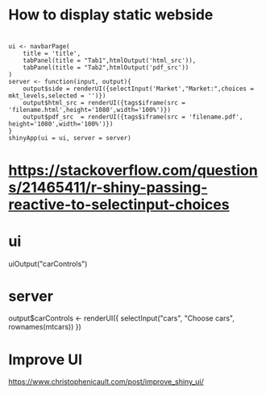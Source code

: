 # How to display static webside
#
```
ui <- navbarPage(
    title = 'title',
    tabPanel(title = "Tab1",htmlOutput('html_src')),
    tabPanel(title = "Tab2",htmlOutput('pdf_src'))
)
server <- function(input, output){
    output$side = renderUI({selectInput('Market',"Market:",choices = mkt_levels,selected = '')})
    output$html_src = renderUI({tags$iframe(src = 'filename.html',height='1080',width='100%')})
    output$pdf_src  = renderUI({tags$iframe(src = 'filename.pdf', height='1080',width='100%')})
}
shinyApp(ui = ui, server = server)
```

# https://stackoverflow.com/questions/21465411/r-shiny-passing-reactive-to-selectinput-choices
# ui
uiOutput("carControls")

# server  
output$carControls <- renderUI({
    selectInput("cars", "Choose cars", rownames(mtcars))
})


# Improve UI
https://www.christophenicault.com/post/improve_shiny_ui/
